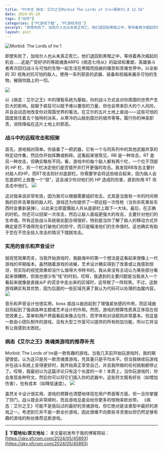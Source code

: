 ```yaml
---
title: "PC中文 病态：艾尔之王Morbid The Lords of Ire+更新V1.0 12.5G"
date: 2024-05-20
tags: ["动作"]
categories: ["PC游戏下载", "PC游戏专区"]
excerpt: "即使失败了，加哈尔人也从未真正死亡。他们退回到黑暗之中，等待着再次崛起的机会……这是广受好评的等距魂类ARPG《病态七侍从》的延续和重塑，英雄奋斗者再次回归战斗与可怕的生物一起生活在黑暗而扭曲的痛苦和苦难世界中。以全新的 3D 视角对抗可怕的敌人。使用一系列邪恶的武器、装备和祝福来屠杀可怕的生物，摧&hellip;"
layout: post
---
```


<img class="aligncenter" src="https://sky.sfcrom.com/wp-content/uploads/2024/05/20240520164546-84833.jpeg" alt="Morbid: The Lords of Ire 1" />

即使失败了，加哈尔人也从未真正死亡。他们退回到黑暗之中，等待着再次崛起的机会……这是广受好评的等距魂类ARPG《病态七侍从》的延续和重塑，英雄奋斗者再次回归战斗与可怕的生物一起生活在黑暗而扭曲的痛苦和苦难世界中。以全新的 3D 视角对抗可怕的敌人。使用一系列邪恶的武器、装备和祝福来屠杀可怕的生物，摧毁你路上的一切。

<img src="https://sky.sfcrom.com/wp-content/uploads/2024/05/20240520164547-b7224.jpeg" />

以《病态：艾尔之王》中的理智系统为基础，你的战斗方式会对你周围的世界产生巨大的影响。屈服于疯狂可以赋予难以置信的力量，但也会带来巨大的个人风险，并且会动态地改变你对周围世界的看法。在艾尔的五片土地上奋战——这些可怕的国度居住着五个独特的派系，从寒冷的山脉到腐烂的城市等等。履行你的神圣职责，消除降临在这片土地上的邪恶。
<h3>战斗中的远程攻击和招架</h3>
首先，游戏相对简单。你装备了一把武器，它有一个与同系列中的其他武器共享的特定动作集，然后你开始挥舞或粉碎。这看起来很常见，RB 是一种攻击，RT 是另一种攻击，但确实略有不同。看，游戏中的每个敌人都有两个栏，一个位于顶部的 HP 栏，另一个栏决定他们是否错开并打开更强的攻击。我发现RB攻击主要针对敌人的HP，而RT攻击则针对底部栏。你需要学会将这些结合起来，因为敌人会在底部栏上放置一个“锁”，这会减少你对他们的 HP 造成的伤害，直到你用 RT 攻击击中他们。

<img src="https://sky.sfcrom.com/wp-content/uploads/2024/05/20240520164547-53bb7.jpeg" />

这对我来说非常有效，因为我可以根据需要组织攻击，尤其是当我有一半的时间用我的巨斧击晕我的敌人时。游戏还为你提供了一把远程一次性枪（当你杀死某些东西时会重新装弹），以此来立即震慑敌人并从底部栏上取下一大块。最后，在正确的时机，你还可以招架一次攻击，然后让敌人面临更强大的攻击，主要针对他们的生命值。所有这些战斗系统彼此配合得很好，特别是当你了解了敌人的移动方式并确定是否不值得完全打破他们的防守，而只是瞄准他们的生命值时。这也确实有助于您在不完全投入攻击的情况下摆脱攻击。
<h3>实用的音乐和声音设计</h3>
就视觉效果而言，当我开始游戏时，我脑海中的第一个想法是这看起来很像上一代游戏的早期版本。虽然随着游戏的进展，艺术设计确实得到了改善或让我感到惊讶，但实际的视觉效果却没什么值得大书特书的。我从来没有主动认为某些部分看起来很糟糕，但我也很少有“哇”的时刻。哎呀，我遇到的主要问题是当我进入一个看起来就像是直接从P 的谎言中走出来的区域时，这导致了一阵轻笑。不过，这款游戏确实有其优势，因为后面的一些区域充满了我认为代码可以处理的血腥内容。

<img src="https://sky.sfcrom.com/wp-content/uploads/2024/05/20240520164547-cd483.jpeg" />

音乐和声音设计也很实用，boss 或战斗曲目起到了增强紧张感的作用，而区域曲目则起到了强调各种主题或艺术设计的作用。然而，游戏的预算性质真正体现在视觉效果上。菜单和用户界面看起来像占位符，而字体和对话框则非常基本。但这是一款由小团队制作的游戏，没有大型工作室可以提供的所有附加功能，所以它并没有让我感到太困扰。
<h3>病态《艾尔之王》类魂类游戏的推荐补充</h3>
Morbid: The Lords of Ire是一款有趣的游戏。当我几天前开始玩游戏时，我的期望很低，认为这只是另一款灵魂类游戏，充其量只是平均水平。但当我继续玩游戏并在战斗系统上变得更好时，我开始真正享受自己，并且我所做的任何挑剔都停止了。哎呀，我最初以为这篇评论只有这个长度的一半！本质上，当你玩游戏时，你会发现各种符文，然后你可以将它们插入你的武器中。这些符文既有好处（如增加伤害），也有成本（如降低速度）。

<img src="https://sky.sfcrom.com/wp-content/uploads/2024/05/20240520164548-def18.jpeg" />

虽然关卡设计很实用，游戏的预算也清楚地体现在用户界面等方面，但一旦你掌握了窍门，战斗就会非常顺利，而且游戏总是会给你更多的怪物来砍丝带。 《病态：艾尔之王》可能不是我玩过的最好的灵魂游戏，但它绝对是该类型中最好的游戏之一。考虑到它并不是一款全价游戏，因此很难不向那些寻求类似但仍然足够有趣的游戏的粉丝推荐这款游戏。

---
📖 **下载地址/原文地址：** 本文最初发布于我的博客网站：[https://sky.sfcrom.com/2024/05/45893](https://sky.sfcrom.com/2024/05/45893)
